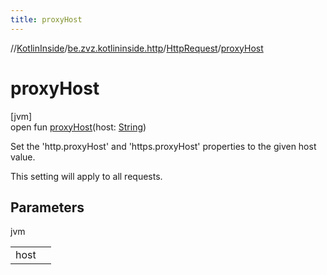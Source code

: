 ```yaml
---
title: proxyHost
---
```

//[KotlinInside](../../../index.html)/[be.zvz.kotlininside.http](../index.html)/[HttpRequest](index.html)/[proxyHost](proxy-host.html)



# proxyHost



[jvm]\
open fun [proxyHost](proxy-host.html)(host: [String](https://docs.oracle.com/javase/7/docs/api/java/lang/String.html))



Set the 'http.proxyHost' and 'https.proxyHost' properties to the given host value. 



 This setting will apply to all requests.



## Parameters


jvm

| | |
|---|---|
| host |  |




